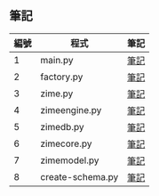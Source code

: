 ## 筆記

| 編號 | 程式          | 筆記                       |
|------|---------------|----------------------------|
| 1    | main.py       | [筆記](main-note.md)       |
| 2    | factory.py    | [筆記](factory-note.md)    |
| 3    | zime.py       | [筆記](zime-note.md)       |
| 4    | zimeengine.py | [筆記](zimeengine-note.md) |
| 5    | zimedb.py     | [筆記](zimedb-note.md)     |
| 6    | zimecore.py   | [筆記](zimecore-note.md)   |
| 7    | zimemodel.py  | [筆記](zimemodel-note.md)  |
| 8    | create-schema.py  | [筆記](create-schema-note.md)  |
